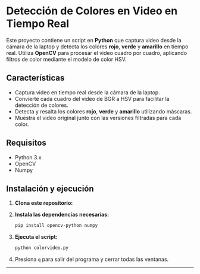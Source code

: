 # Detección de Colores en Video en Tiempo Real

Este proyecto contiene un script en **Python** que captura video desde la cámara de la laptop y detecta los colores **rojo**, **verde** y **amarillo** en tiempo real. Utiliza **OpenCV** para procesar el video cuadro por cuadro, aplicando filtros de color mediante el modelo de color HSV.

## Características
- Captura video en tiempo real desde la cámara de la laptop.
- Convierte cada cuadro del video de BGR a HSV para facilitar la detección de colores.
- Detecta y resalta los colores **rojo**, **verde** y **amarillo** utilizando máscaras.
- Muestra el video original junto con las versiones filtradas para cada color.

## Requisitos
- Python 3.x
- OpenCV
- Numpy

## Instalación y ejecución
1. **Clona este repositorio:**
2. **Instala las dependencias necesarias:**

    ```bash
    pip install opencv-python numpy
    ```
3. **Ejecuta el script:**
    ```bash
    python colorvideo.py
    ```
4. Presiona `q` para salir del programa y cerrar todas las ventanas.
----
